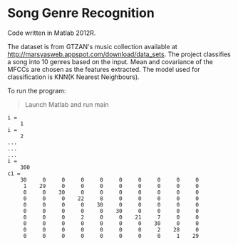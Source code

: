 # Song Genre Recognition

Code written in Matlab 2012R.

The dataset is from GTZAN's music collection available at http://marsyasweb.appspot.com/download/data_sets.
The project classifies a song into 10 genres based on the input. Mean and covariance of the MFCCs are
chosen as the features extracted. The model used for classification is KNN(K Nearest Neighbours).

To run the program:
> Launch Matlab and run main


	i =
		1
	i = 
		2
	...
	...
	...
	i =
		300
	c1 = 
		30     0     0     0     0     0     0     0     0     0
	     1    29     0     0     0     0     0     0     0     0
	     0     0    30     0     0     0     0     0     0     0
	     0     0     0    22     8     0     0     0     0     0
	     0     0     0     0    30     0     0     0     0     0
	     0     0     0     0     0    30     0     0     0     0
	     0     0     0     2     0     0    21     7     0     0
	     0     0     0     0     0     0     0    30     0     0
	     0     0     0     0     0     0     0     2    28     0
	     0     0     0     0     0     0     0     0     1    29

